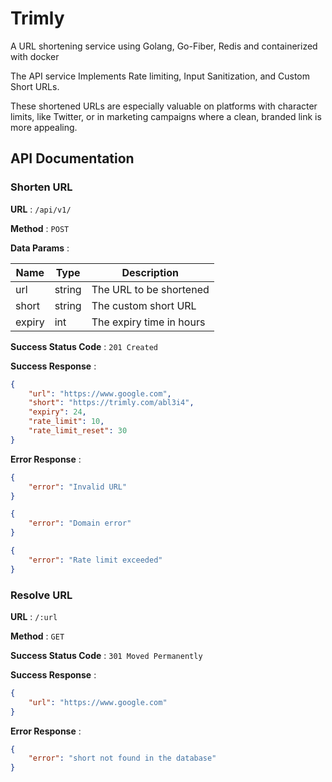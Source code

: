 # Trimly

A URL shortening service using Golang, Go-Fiber, Redis and containerized with docker

The API service Implements Rate limiting, Input Sanitization, and Custom Short URLs.

These shortened URLs are especially valuable on platforms with character limits, like Twitter, or in marketing campaigns where a clean, branded link is more appealing.

## API Documentation

### Shorten URL

**URL** : `/api/v1/`

**Method** : `POST`

**Data Params** :

| Name | Type | Description |
| --- | --- | --- |
| url | string | The URL to be shortened |
| short | string | The custom short URL |
| expiry | int | The expiry time in hours |

**Success Status Code** : `201 Created`

**Success Response** :

```json
{
    "url": "https://www.google.com",
    "short": "https://trimly.com/abl3i4",
    "expiry": 24,
    "rate_limit": 10,
    "rate_limit_reset": 30
}
```

**Error Response** :

```json
{
    "error": "Invalid URL"
}
```
```json
{
    "error": "Domain error"
}
```
```json
{
    "error": "Rate limit exceeded"
}
```

### Resolve URL

**URL** : `/:url`

**Method** : `GET`

**Success Status Code** : `301 Moved Permanently`

**Success Response** :

```json
{
    "url": "https://www.google.com"
}
```

**Error Response** :

```json
{
    "error": "short not found in the database"
}
```

